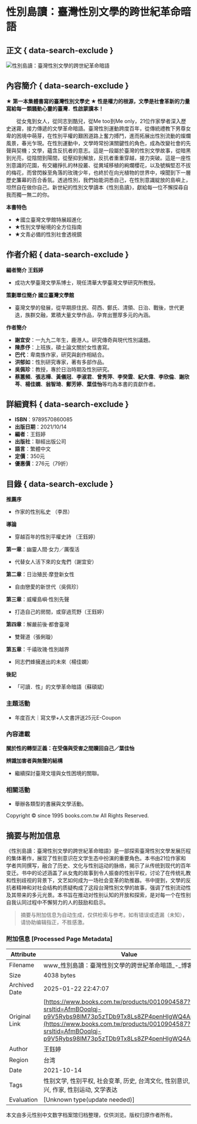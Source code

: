 # 性別島讀：臺灣性別文學的跨世紀革命暗語

## 正文 { data-search-exclude }


![性別島讀：臺灣性別文學的跨世紀革命暗語](https://im2.book.com.tw/image/getImage?i=https://www.books.com.tw/img/001/090/45/0010904587.jpg&v=61519d42k&w=348&h=348)

## 內容簡介 { data-search-exclude }

**★ 第一本集體書寫的臺灣性別文學史 ★ 性是權力的根源，文學是社會革新的力量 寫給每一顆騷動心靈的臺灣．性啟蒙讀本！**

　　從女鬼到女人，從同志到酷兒，從Me too到Me only，21位作家學者深入歷史迷霧，接力傳遞的文學革命暗語。臺灣性別運動跨度百年，從傳統禮教下男尊女卑的困境中萌芽，在性別平權的艱困道路上奮力搏鬥，進而拓展出性別流動的燦爛風景，春光乍現。在性別運動中，文學時常扮演關鍵性的角色，成為改變社會的先聲與契機；文學，蘊含反抗者的意志。這是一段屬於臺灣的性別文學故事，從暗黑到光亮，從陰間到陽間，從壓抑到解放，反抗者重重穿越，接力突破。這是一座性別意識的花園，有交纏掙扎的林投叢、從異域移植的絢爛櫻花，以及號稱堅忍不拔的梅花，而曾閃躲至角落的玫瑰少年，也終於在向光植物的世界中，嗅聞到下一層歷史簾幕的百合香氛。透過性別，我們始能洞悉自己，在性別意識綻放的島嶼上，坦然自在做你自己。新世紀的性別文學讀本《性別島讀》，獻給每一位不懈探尋自我而獨一無二的你。

**本書特色**
- ★國立臺灣文學館特展超進化
- ★性別文學秘境的全方位指南
- ★文青必備的性別社會透視鏡

## 作者介紹 { data-search-exclude }

**編者簡介 王鈺婷**
- 成功大學臺灣文學系博士，現任清華大學臺灣文學研究所教授。

**策劃單位簡介 國立臺灣文學館**
- 臺灣文學的發展，從早期原住民、荷西、鄭氏、清領、日治、戰後，世代更迭，族群交融，累積大量文學作品，孕育出豐厚多元的內涵。

**作者簡介**
- **謝宜安**：一九九二年生，鹿港人。研究傳奇與現代性別議題。
- **陳彥伃**：上班族，碩士論文關於女性書寫。
- **巴代**：卑南族作家，研究與創作相結合。
- **洪郁如**：性別研究專家，著有多部作品。
- **吳佩珍**：教授，專於日治時期及性別研究。
- **蔡蕙頻**、**張志樺**、**黃儀冠**、**李淑君**、**曾秀萍**、**李癸雲**、**紀大偉**、**李欣倫**、**謝欣芩**、**楊佳嫻**、**翁智琦**、**鄭芳婷**、**葉佳怡**等均為本書的貢獻作者。

## 詳細資料 { data-search-exclude }

- **ISBN**：9789570860085
- **出版日期**：2021/10/14
- **編者**：王鈺婷
- **出版社**：聯經出版公司
- **語言**：繁體中文
- **定價**：350元
- **優惠價**：276元（79折）

## 目錄 { data-search-exclude }

**推薦序**
- 作家的性別私史 （李昂）

**導論**
- 穿越百年的性別平權史詩 （王鈺婷）

**第一章**：幽靈人間‧女力／厲復活
- 代替女人活下來的女鬼們（謝宜安）

**第二章**：日治殖民‧摩登新女性
- 自由戀愛的新世代（吳佩珍）

**第三章**：威權島嶼‧性別先聲
- 打造自己的房間，或穿過荒野（王鈺婷）

**第四章**：解嚴前後‧都會臺灣
- 雙聲道（張俐璇）

**第五章**：千禧玫瑰‧性別越界
- 同志們蜂擁進出的未來（楊佳嫻）

**後記**
- 「可讀．性」的文學革命暗語（蘇碩斌）

### 主題活動

- 年度百大｜寫文學+人文書評送25元E-Coupon

### 內容連載

**關於性的轉型正義：在受傷與受害之間贖回自己／葉佳怡**

**辨識加害者與無聲的結構**
- 繼續探討臺灣文壇與女性困境的關聯。

### 相關活動

- 舉辦各類型的書展與文學活動。

Copyright © since 1995 books.com.tw All Rights Reserved.
<!-- tcd_original_link https://www.books.com.tw/products/0010904587?srsltid=AfmBOoqIqj-p9V5Rybs98lM73p5zTDb9Tx8Ls8ZP4penHIgWQ4ArWMMg -->


## 摘要与附加信息

<!-- tcd_abstract -->
《性別島讀：臺灣性別文學的跨世紀革命暗語》是一部探索臺灣性別文學发展历程的集体著作，展现了性别意识在文学生态中扮演的重要角色。本书由21位作家和学者共同撰写，融合了历史、文化与性别运动的脉络，揭示了从传统到现代的百年变迁。书中的论述涵盖了从女鬼的故事到令人振奋的性别平权，讨论了在传统礼教和性别歧视的背景下，文艺如何成为一场社会变革的助推器。书中提到，文學的反抗者精神和对社会结构的质疑构成了这段台灣性别文學的故事，强调了性别流动性及其带来的多元光景。本书旨在推动对性别认知的开放和探索，是对每一个在性别自我认同过程中不懈努力的人的鼓励和启示。
<!-- tcd_abstract_end -->

> 摘要与附加信息为自动生成，仅供检索与参考。如有错误或遗漏（未知），请协助编辑指正，不胜感激。

### 附加信息 [Processed Page Metadata]

| Attribute       | Value                                  |
|-----------------|----------------------------------------|
| Filename        | www_性別島讀：臺灣性別文學的跨世紀革命暗語_-_博客來.md                             |
| Size            | 4038 bytes                           |
| Archived Date   | 2025-01-22 22:47:07                             |
| Original Link   | [https://www.books.com.tw/products/0010904587?srsltid=AfmBOoqIqj-p9V5Rybs98lM73p5zTDb9Tx8Ls8ZP4penHIgWQ4ArWMMg](https://www.books.com.tw/products/0010904587?srsltid=AfmBOoqIqj-p9V5Rybs98lM73p5zTDb9Tx8Ls8ZP4penHIgWQ4ArWMMg)                       |
| Author          | 王鈺婷                               |
| Region          | 台湾                               |
| Date            | 2021-10-14                                 |
| Tags            | 性别文学, 性别平权, 社会变革, 历史, 台湾文化, 性别意识, 文艺复兴, 作家, 性别运动, 文学表达                                 |
| Evaluation            | [Unknown type(update needed)]                                 |
<!-- tcd_table_end -->

本文由多元性别中文数字档案馆归档整理，仅供浏览。版权归原作者所有。
